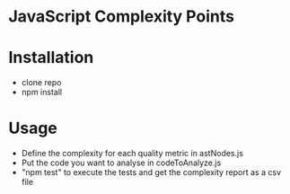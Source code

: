 JavaScript Complexity Points
============================

Installation
============
- clone repo
- npm install

Usage
============
- Define the complexity for each quality metric in astNodes.js
- Put the code you want to analyse in codeToAnalyze.js
- "npm test" to execute the tests and get the complexity report as a csv file